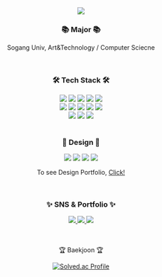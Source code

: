 <div align=center>
	<img src="https://capsule-render.vercel.app/api?type=waving&color=timeauto&height=200&section=header&text=Yunji's%20Github&fontSize=90" />	
</div>

<div align=center>
<h3>📚 Major 📚</h3>
<p>Sogang Univ, Art&Technology / Computer Sciecne</p>
<br>
</div>

<div align=center>
<h3>🛠 Tech Stack 🛠</h3>
<img src="https://img.shields.io/badge/C-A8B9CC?style=flat&logo=C&logoColor=white"/>
<img src="https://img.shields.io/badge/C++-00599C?style=flat&logo=C++&logoColor=white"/>
<img src="https://img.shields.io/badge/Linux-FCC624?style=flat&logo=Linux&logoColor=white"/>
<img src="https://img.shields.io/badge/Python-3776AB?style=flat&logo=Python&logoColor=white"/>
<img src="https://img.shields.io/badge/Java-007396?style=flat&logo=Conda-Forge&logoColor=white" />
<br>
  <img src="https://img.shields.io/badge/JavaScript-F7DF1E?style=flat&logo=JavaScript&logoColor=white"/></a>
  <img src="https://img.shields.io/badge/HTML-E34F26?style=flat&logo=HTML5&logoColor=white"/></a>
<img src="https://img.shields.io/badge/CSS-1572B6?style=flat&logo=CSS3&logoColor=white"/></a>
<img src="https://img.shields.io/badge/React-61DAFB?style=flat&logo=React&logoColor=white"/></a>
<img src="https://img.shields.io/badge/Vue.js-4FC08D?style=flat&logo=Vue.js&logoColor=white"/></a>
<br>
  <img src="https://img.shields.io/badge/MySQL-4479A1?style=flat&logo=MySQL&logoColor=white" />
<img src="https://img.shields.io/badge/MongoDB-47A248?style=flat&logo=MongoDB&logoColor=white" />
  <img src="https://img.shields.io/badge/GitHub-181717?style=flat&logo=github&logoColor=white" />

</div>
<br>
<div align=center>
<h3>🎨 Design 🎨</h3>
<img src="https://img.shields.io/badge/Photoshop-31A8FF?style=flat&logo=adobephotoshop&logoColor=white"/>
<img src="https://img.shields.io/badge/Illustrator-FF9A00?style=flat&logo=adobeillustrator&logoColor=white"/>
  <img src="https://img.shields.io/badge/XD-FF61F6?style=flat&logo=adobexd&logoColor=white"/>
  <img src="https://img.shields.io/badge/Figma-F24E1E?style=flat&logo=Figma&logoColor=white"/>
  <br>

  <P>To see Design Portfolio, <a href="https://ynco32.notion.site/9b19322f05484b29acce40ce198726bd?v=8bda9147a0df4259bf3f7110da1990fa&pvs=4/"> Click! </a>
</div>
<br>

<div align=center>
<h3>✨ SNS & Portfolio ✨</h3>
<a href="https://ynco32.notion.site/Yunji-Choe-546b769aca8448a89fed33ad78b78597?pvs=4">
		<img src="https://img.shields.io/badge/Notion-000000?style=flat&logo=Notion&logoColor=white" />
<a href="https://velog.io/@ynco32">
		<img src="https://img.shields.io/badge/Velog-20C997?style=flat&logo=velog&logoColor=white" />
	</a>
	<a href="mailto:ynco32@gmail.com">
		<img src="https://img.shields.io/badge/Mail-30B980?style=flat&logo=Gmail&logoColor=white" />
	</a>
</div>
<br>
<br>

<div align=center>
<p>🏆 Baekjoon 🏆</p>
	
[![Solved.ac
Profile](http://mazassumnida.wtf/api/v2/generate_badge?boj=yco32)](https://solved.ac/yco32)
</div>
